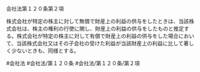 会社法第１２０条第２項

株式会社が特定の株主に対して無償で財産上の利益の供与をしたときは、当該株式会社は、株主の権利の行使に関し、財産上の利益の供与をしたものと推定する。株式会社が特定の株主に対して有償で財産上の利益の供与をした場合において、当該株式会社又はその子会社の受けた利益が当該財産上の利益に比して著しく少ないときも、同様とする。

#会社法
#会社法/第１２０条
#会社法/第１２０条/第２項
